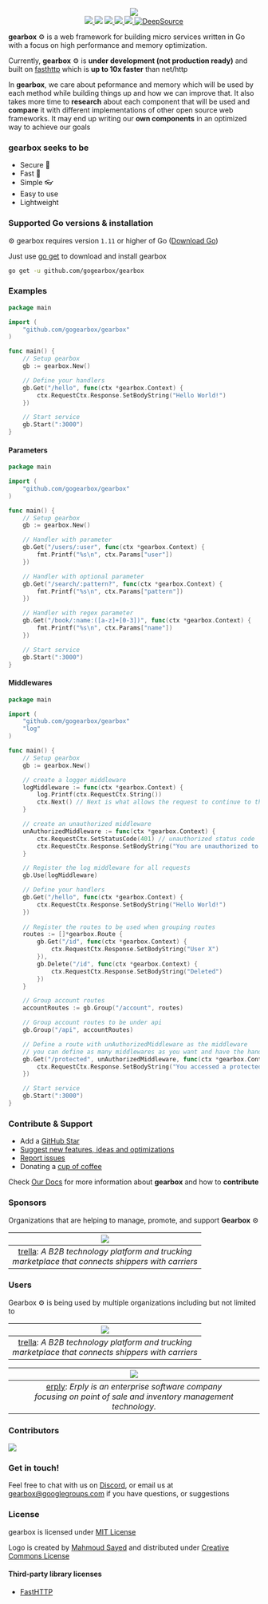 <p align="center">
    <img src="https://raw.githubusercontent.com/gogearbox/gearbox/master/assets/gearbox-512.png"/>
    <br />
    <a href="https://godoc.org/github.com/gogearbox/gearbox">
      <img src="https://godoc.org/github.com/gogearbox/gearbox?status.png" />
    </a>
    <img src="https://github.com/gogearbox/gearbox/workflows/Test%20&%20Build/badge.svg?branch=master" />
    <a href="https://codecov.io/gh/gogearbox/gearbox">
      <img src="https://codecov.io/gh/gogearbox/gearbox/branch/master/graph/badge.svg" />
    </a>
    <a href="https://goreportcard.com/report/github.com/gogearbox/gearbox">
      <img src="https://goreportcard.com/badge/github.com/gogearbox/gearbox" />
    </a>
	<a href="https://discord.com/invite/CT8my4R">
      <img src="https://img.shields.io/discord/716724372642988064?label=Discord&logo=discord">
  	</a>
    <a href="https://deepsource.io/gh/gogearbox/gearbox/?ref=repository-badge" target="_blank">
      <img alt="DeepSource" title="DeepSource" src="https://static.deepsource.io/deepsource-badge-light-mini.svg">
    </a>
</p>


**gearbox** :gear: is a web framework for building micro services written in Go with a focus on high performance and memory optimization. 

Currently, **gearbox** :gear: is **under development (not production ready)** and built on [fasthttp](https://github.com/valyala/fasthttp) which is **up to 10x faster** than net/http

In **gearbox**, we care about peformance and memory which will be used by each method while building things up and how we can improve that. It also takes more time to **research** about each component that will be used and **compare** it with different implementations of other open source web frameworks. It may end up writing our **own components** in an optimized way to achieve our goals

### gearbox seeks to be
+ Secure :closed_lock_with_key:
+ Fast :rocket:
+ Simple :eyeglasses:
+ Easy to use
+ Lightweight


### Supported Go versions & installation

:gear: gearbox requires version `1.11` or higher of Go ([Download Go](https://golang.org/dl/))

Just use [go get](https://golang.org/cmd/go/#hdr-Add_dependencies_to_current_module_and_install_them) to download and install gearbox

```bash
go get -u github.com/gogearbox/gearbox
```

### Examples

```go
package main

import (
	"github.com/gogearbox/gearbox"
)

func main() {
	// Setup gearbox
	gb := gearbox.New()

	// Define your handlers
	gb.Get("/hello", func(ctx *gearbox.Context) {
		ctx.RequestCtx.Response.SetBodyString("Hello World!")
	})

	// Start service
	gb.Start(":3000")
}
```

#### Parameters
```go
package main

import (
	"github.com/gogearbox/gearbox"
)

func main() {
	// Setup gearbox
	gb := gearbox.New()

	// Handler with parameter
	gb.Get("/users/:user", func(ctx *gearbox.Context) {
		fmt.Printf("%s\n", ctx.Params["user"])
	})

	// Handler with optional parameter
	gb.Get("/search/:pattern?", func(ctx *gearbox.Context) {
		fmt.Printf("%s\n", ctx.Params["pattern"])
	})

	// Handler with regex parameter
	gb.Get("/book/:name:([a-z]+[0-3])", func(ctx *gearbox.Context) {
		fmt.Printf("%s\n", ctx.Params["name"])
	})

	// Start service
	gb.Start(":3000")
}
```

#### Middlewares
```go
package main

import (
	"github.com/gogearbox/gearbox"
	"log"
)

func main() {
	// Setup gearbox
	gb := gearbox.New()

	// create a logger middleware
	logMiddleware := func(ctx *gearbox.Context) {
		log.Printf(ctx.RequestCtx.String())
		ctx.Next() // Next is what allows the request to continue to the next middleware/handler
	}

	// create an unauthorized middleware
	unAuthorizedMiddleware := func(ctx *gearbox.Context) {
		ctx.RequestCtx.SetStatusCode(401) // unauthorized status code
		ctx.RequestCtx.Response.SetBodyString("You are unauthorized to access this page!")
	}

	// Register the log middleware for all requests
	gb.Use(logMiddleware)

	// Define your handlers
	gb.Get("/hello", func(ctx *gearbox.Context) {
		ctx.RequestCtx.Response.SetBodyString("Hello World!")
	})
    
	// Register the routes to be used when grouping routes
	routes := []*gearbox.Route {
		gb.Get("/id", func(ctx *gearbox.Context) {
			ctx.RequestCtx.Response.SetBodyString("User X")
		}),
		gb.Delete("/id", func(ctx *gearbox.Context) {
			ctx.RequestCtx.Response.SetBodyString("Deleted")
		})
	}

	// Group account routes
	accountRoutes := gb.Group("/account", routes)

	// Group account routes to be under api
	gb.Group("/api", accountRoutes)

	// Define a route with unAuthorizedMiddleware as the middleware
	// you can define as many middlewares as you want and have the handler as the last argument
	gb.Get("/protected", unAuthorizedMiddleware, func(ctx *gearbox.Context) {
		ctx.RequestCtx.Response.SetBodyString("You accessed a protected page")
	})

	// Start service
	gb.Start(":3000")
}
```

### Contribute & Support
+ Add a [GitHub Star](https://github.com/gogearbox/gearbox/stargazers)
+ [Suggest new features, ideas and optimizations](https://github.com/gogearbox/gearbox/issues)
+ [Report issues](https://github.com/gogearbox/gearbox/issues)
+ Donating a [cup of coffee](https://buymeacoff.ee/gearbox)


Check [Our Docs](https://gogearbox.com/docs) for more information about **gearbox** and how to **contribute**

### Sponsors
Organizations that are helping to manage, promote, and support **Gearbox** :gear: 

| <img src="https://raw.githubusercontent.com/gogearbox/gearbox/master/assets/trella-sponsor.png"/> 	|
|:-:	|
| [trella](https://www.trella.app): *A B2B technology platform and trucking <br/>marketplace that connects shippers with carriers* |


### Users
Gearbox :gear: is being used by multiple organizations including but not limited to 

| <img src="https://raw.githubusercontent.com/gogearbox/gearbox/master/assets/trella-sponsor.png"/> 	|
|:-:	|
| [trella](https://www.trella.app): *A B2B technology platform and trucking <br/>marketplace that connects shippers with carriers* |

| <img src="https://raw.githubusercontent.com/gogearbox/gearbox/add-erply/assets/erply-user.png"/> 	|
|:-:	|
| [erply](https://erply.com): *Erply is an enterprise software company<br> focusing on point of sale and inventory management technology.*  |



### Contributors

<a href="https://github.com/gogearbox/gearbox/graphs/contributors">
  <img src="https://contributors-img.firebaseapp.com/image?repo=gogearbox/gearbox" />
</a>

### Get in touch!

Feel free to chat with us on [Discord](https://discord.com/invite/CT8my4R), or email us at [gearbox@googlegroups.com](gearbox@googlegroups.com)  if you have questions, or suggestions

### License

gearbox is licensed under [MIT License](LICENSE)

Logo is created by [Mahmoud Sayed](https://www.facebook.com/mahmoudsayedae) and distributed under [Creative Commons License](https://creativecommons.org/licenses/by-sa/4.0/)

#### Third-party library licenses
- [FastHTTP](https://github.com/valyala/fasthttp/blob/master/LICENSE)
